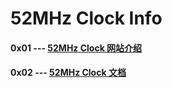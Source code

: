 # 52MHz Clock Info

#### 0x01 --- [52MHz Clock 网站介绍](<http://microembedded.cn/html/product/52mhz.html>)

#### 0x02 --- [52MHz Clock 文档](<https://github.com/iplinkme/sooof_workspace/blob/master/SDR/hardware/USRPHW/URAN1/URANS_Info.md>)
